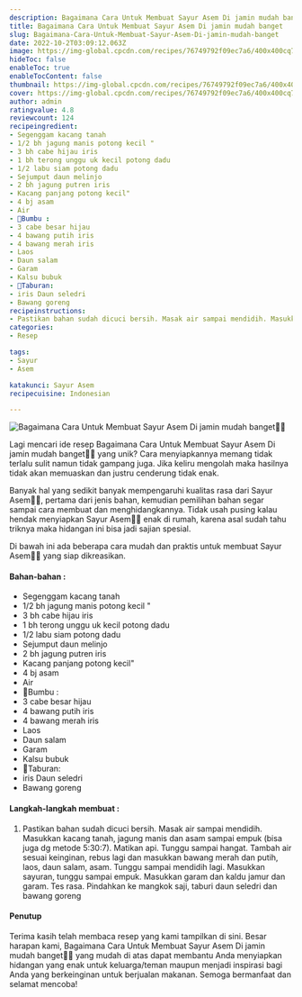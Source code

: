 ```yaml
---
description: Bagaimana Cara Untuk Membuat Sayur Asem Di jamin mudah banget"
title: Bagaimana Cara Untuk Membuat Sayur Asem Di jamin mudah banget
slug: Bagaimana-Cara-Untuk-Membuat-Sayur-Asem-Di-jamin-mudah-banget
date: 2022-10-2T03:09:12.063Z
image: https://img-global.cpcdn.com/recipes/76749792f09ec7a6/400x400cq70/photo.jpg
hideToc: false
enableToc: true
enableTocContent: false
thumbnail: https://img-global.cpcdn.com/recipes/76749792f09ec7a6/400x400cq70/photo.jpg
cover: https://img-global.cpcdn.com/recipes/76749792f09ec7a6/400x400cq70/photo.jpg
author: admin
ratingvalue: 4.8
reviewcount: 124
recipeingredient:
- Segenggam kacang tanah
- 1/2 bh jagung manis potong kecil "
- 3 bh cabe hijau iris
- 1 bh terong unggu uk kecil potong dadu
- 1/2 labu siam potong dadu
- Sejumput daun melinjo
- 2 bh jagung putren iris
- Kacang panjang potong kecil"
- 4 bj asam
- Air
- 🌷Bumbu :
- 3 cabe besar hijau
- 4 bawang putih iris
- 4 bawang merah iris
- Laos
- Daun salam
- Garam
- Kalsu bubuk
- 🌷Taburan:
- iris Daun seledri
- Bawang goreng
recipeinstructions:
- Pastikan bahan sudah dicuci bersih. Masak air sampai mendidih. Masukkan kacang tanah, jagung manis dan asam sampai empuk (bisa juga dg metode 5:30:7). Matikan api. Tunggu sampai hangat. Tambah air sesuai keinginan, rebus lagi dan masukkan bawang merah dan putih, laos, daun salam, asam. Tunggu sampai mendidih lagi. Masukkan sayuran, tunggu sampai empuk. Masukkan garam dan kaldu jamur dan garam. Tes rasa. Pindahkan ke mangkok saji, taburi daun seledri dan bawang goreng
categories:
- Resep

tags:
- Sayur
- Asem

katakunci: Sayur Asem
recipecuisine: Indonesian

---
```


![Bagaimana Cara Untuk Membuat Sayur Asem Di jamin mudah banget👩‍🍳](https://img-global.cpcdn.com/recipes/76749792f09ec7a6/400x400cq70/photo.jpg)

Lagi mencari ide resep Bagaimana Cara Untuk Membuat Sayur Asem Di jamin mudah banget👩‍🍳 yang unik? Cara menyiapkannya memang tidak terlalu sulit namun tidak gampang juga. Jika keliru mengolah maka hasilnya tidak akan memuaskan dan justru cenderung tidak enak.

Banyak hal yang sedikit banyak mempengaruhi kualitas rasa dari Sayur Asem👩‍🍳, pertama dari jenis bahan, kemudian pemilihan bahan segar sampai cara membuat dan menghidangkannya. Tidak usah pusing kalau hendak menyiapkan Sayur Asem👩‍🍳 enak di rumah, karena asal sudah tahu triknya maka hidangan ini bisa jadi sajian spesial.

Di bawah ini ada beberapa cara mudah dan praktis untuk membuat Sayur Asem👩‍🍳 yang siap dikreasikan.

<!--inarticleads1-->

#### Bahan-bahan :

- Segenggam kacang tanah
- 1/2 bh jagung manis potong kecil "
- 3 bh cabe hijau iris
- 1 bh terong unggu uk kecil potong dadu
- 1/2 labu siam potong dadu
- Sejumput daun melinjo
- 2 bh jagung putren iris
- Kacang panjang potong kecil"
- 4 bj asam
- Air
- 🌷Bumbu :
- 3 cabe besar hijau
- 4 bawang putih iris
- 4 bawang merah iris
- Laos
- Daun salam
- Garam
- Kalsu bubuk
- 🌷Taburan:
- iris Daun seledri
- Bawang goreng

<!--inarticleads2-->

#### Langkah-langkah membuat :

1. Pastikan bahan sudah dicuci bersih. Masak air sampai mendidih. Masukkan kacang tanah, jagung manis dan asam sampai empuk (bisa juga dg metode 5:30:7). Matikan api. Tunggu sampai hangat. Tambah air sesuai keinginan, rebus lagi dan masukkan bawang merah dan putih, laos, daun salam, asam. Tunggu sampai mendidih lagi. Masukkan sayuran, tunggu sampai empuk. Masukkan garam dan kaldu jamur dan garam. Tes rasa. Pindahkan ke mangkok saji, taburi daun seledri dan bawang goreng

#### Penutup

Terima kasih telah membaca resep yang kami tampilkan di sini. Besar harapan kami, Bagaimana Cara Untuk Membuat Sayur Asem Di jamin mudah banget👩‍🍳 yang mudah di atas dapat membantu Anda menyiapkan hidangan yang enak untuk keluarga/teman maupun menjadi inspirasi bagi Anda yang berkeinginan untuk berjualan makanan. Semoga bermanfaat dan selamat mencoba!